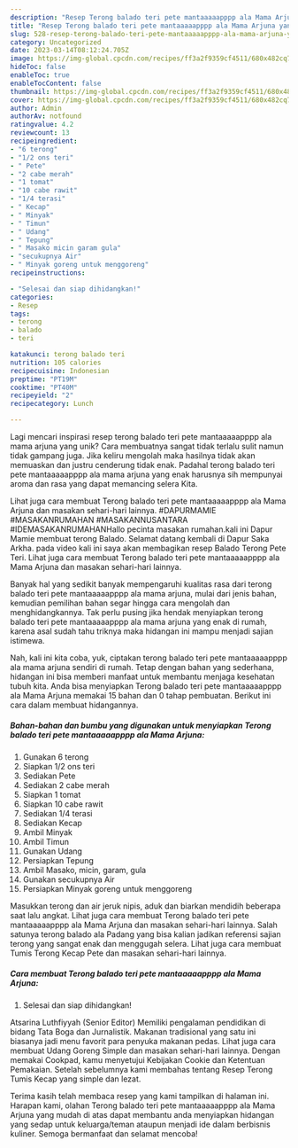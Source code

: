 ```yaml
---
description: "Resep Terong balado teri pete mantaaaaapppp ala Mama Arjuna yang Bisa Manjain Lidah"
title: "Resep Terong balado teri pete mantaaaaapppp ala Mama Arjuna yang Bisa Manjain Lidah"
slug: 528-resep-terong-balado-teri-pete-mantaaaaapppp-ala-mama-arjuna-yang-bisa-manjain-lidah
category: Uncategorized
date: 2023-03-14T08:12:24.705Z
image: https://img-global.cpcdn.com/recipes/ff3a2f9359cf4511/680x482cq70/terong-balado-teri-pete-mantaaaaapppp-ala-mama-arjuna-foto-resep-utama.jpg
hideToc: false
enableToc: true
enableTocContent: false
thumbnail: https://img-global.cpcdn.com/recipes/ff3a2f9359cf4511/680x482cq70/terong-balado-teri-pete-mantaaaaapppp-ala-mama-arjuna-foto-resep-utama.jpg
cover: https://img-global.cpcdn.com/recipes/ff3a2f9359cf4511/680x482cq70/terong-balado-teri-pete-mantaaaaapppp-ala-mama-arjuna-foto-resep-utama.jpg
author: Admin
authorAv: notfound
ratingvalue: 4.2
reviewcount: 13
recipeingredient:
- "6 terong"
- "1/2 ons teri"
- " Pete"
- "2 cabe merah"
- "1 tomat"
- "10 cabe rawit"
- "1/4 terasi"
- " Kecap"
- " Minyak"
- " Timun"
- " Udang"
- " Tepung"
- " Masako micin garam gula"
- "secukupnya Air"
- " Minyak goreng untuk menggoreng"
recipeinstructions:

- "Selesai dan siap dihidangkan!"
categories:
- Resep
tags:
- terong
- balado
- teri

katakunci: terong balado teri 
nutrition: 105 calories
recipecuisine: Indonesian
preptime: "PT19M"
cooktime: "PT40M"
recipeyield: "2"
recipecategory: Lunch

---
```





Lagi mencari inspirasi resep terong balado teri pete mantaaaaapppp ala mama arjuna yang unik? Cara membuatnya sangat tidak terlalu sulit namun tidak gampang juga. Jika keliru mengolah maka hasilnya tidak akan memuaskan dan justru cenderung tidak enak. Padahal terong balado teri pete mantaaaaapppp ala mama arjuna yang enak harusnya sih mempunyai aroma dan rasa yang dapat memancing selera Kita.





Lihat juga cara membuat Terong balado teri pete mantaaaaapppp ala Mama Arjuna dan masakan sehari-hari lainnya. #DAPURMAMIE #MASAKANRUMAHAN #MASAKANNUSANTARA #IDEMASAKANRUMAHANHallo pecinta masakan rumahan.kali ini Dapur Mamie membuat terong Balado. Selamat datang kembali di Dapur Saka Arkha. pada video kali ini saya akan membagikan resep Balado Terong Pete Teri. Lihat juga cara membuat Terong balado teri pete mantaaaaapppp ala Mama Arjuna dan masakan sehari-hari lainnya.

Banyak hal yang sedikit banyak mempengaruhi kualitas rasa dari terong balado teri pete mantaaaaapppp ala mama arjuna, mulai dari jenis bahan, kemudian pemilihan bahan segar hingga cara mengolah dan menghidangkannya. Tak perlu pusing jika hendak menyiapkan terong balado teri pete mantaaaaapppp ala mama arjuna yang enak di rumah, karena asal sudah tahu triknya maka hidangan ini mampu menjadi sajian istimewa.






Nah, kali ini kita coba, yuk, ciptakan terong balado teri pete mantaaaaapppp ala mama arjuna sendiri di rumah. Tetap dengan bahan yang sederhana, hidangan ini bisa memberi manfaat untuk membantu menjaga kesehatan tubuh kita. Anda bisa menyiapkan Terong balado teri pete mantaaaaapppp ala Mama Arjuna memakai 15 bahan dan 0 tahap pembuatan. Berikut ini cara dalam membuat hidangannya.

<!--inarticleads1-->

##### Bahan-bahan dan bumbu yang digunakan untuk menyiapkan Terong balado teri pete mantaaaaapppp ala Mama Arjuna:

1. Gunakan 6 terong
1. Siapkan 1/2 ons teri
1. Sediakan  Pete
1. Sediakan 2 cabe merah
1. Siapkan 1 tomat
1. Siapkan 10 cabe rawit
1. Sediakan 1/4 terasi
1. Sediakan  Kecap
1. Ambil  Minyak
1. Ambil  Timun
1. Gunakan  Udang
1. Persiapkan  Tepung
1. Ambil  Masako, micin, garam, gula
1. Gunakan secukupnya Air
1. Persiapkan  Minyak goreng untuk menggoreng


Masukkan terong dan air jeruk nipis, aduk dan biarkan mendidih beberapa saat lalu angkat. Lihat juga cara membuat Terong balado teri pete mantaaaaapppp ala Mama Arjuna dan masakan sehari-hari lainnya. Salah satunya terong balado ala Padang yang bisa kalian jadikan referensi sajian terong yang sangat enak dan menggugah selera. Lihat juga cara membuat Tumis Terong Kecap Pete dan masakan sehari-hari lainnya. 

<!--inarticleads2-->

##### Cara membuat Terong balado teri pete mantaaaaapppp ala Mama Arjuna:


1. Selesai dan siap dihidangkan!

Atsarina Luthfiyyah (Senior Editor) Memiliki pengalaman pendidikan di bidang Tata Boga dan Jurnalistik. Makanan tradisional yang satu ini biasanya jadi menu favorit para penyuka makanan pedas. Lihat juga cara membuat Udang Goreng Simple dan masakan sehari-hari lainnya. Dengan memakai Cookpad, kamu menyetujui Kebijakan Cookie dan Ketentuan Pemakaian. Setelah sebelumnya kami membahas tentang Resep Terong Tumis Kecap yang simple dan lezat. 

Terima kasih telah membaca resep yang kami tampilkan di halaman ini. Harapan kami, olahan Terong balado teri pete mantaaaaapppp ala Mama Arjuna yang mudah di atas dapat membantu anda menyiapkan hidangan yang sedap untuk keluarga/teman ataupun menjadi ide dalam berbisnis kuliner. Semoga bermanfaat dan selamat mencoba!
